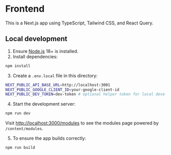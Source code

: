 # Frontend

This is a Next.js app using TypeScript, Tailwind CSS, and React Query.

## Local development

1. Ensure [Node.js](https://nodejs.org/) 18+ is installed.
2. Install dependencies:

```bash
npm install
```

3. Create a `.env.local` file in this directory:

```bash
NEXT_PUBLIC_API_BASE_URL=http://localhost:3001
NEXT_PUBLIC_GOOGLE_CLIENT_ID=your-google-client-id
NEXT_PUBLIC_DEV_TOKEN=dev-token # optional helper token for local development
```

4. Start the development server:

```bash
npm run dev
```

Visit [http://localhost:3000/modules](http://localhost:3000/modules) to see the modules page powered by `/content/modules`.

5. To ensure the app builds correctly:

```bash
npm run build
```
